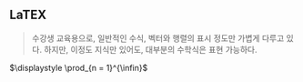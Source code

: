 ##  LaTEX

> 수강생 교육용으로, 일반적인 수식, 벡터와 행렬의 표시 정도만 가볍게 다루고 있다. 하지만, 이정도 지식만 있어도, 대부분의 수학식은 표현 가능하다. 



$\displaystyle \prod_{n = 1}^{\infin}$